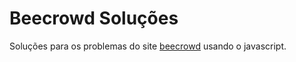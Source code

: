 # Beecrowd Soluções

Soluções para os problemas do site [beecrowd](https://www.beecrowd.com.br/) usando o javascript.
